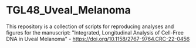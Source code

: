 # TGL48_Uveal_Melanoma
This repository is a collection of scripts for reproducing analyses and figures for the manuscript: "Integrated, Longitudinal Analysis of Cell-Free DNA in Uveal Melanoma" - https://doi.org/10.1158/2767-9764.CRC-22-0456
